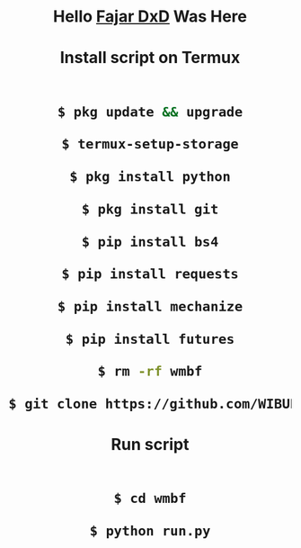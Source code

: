 <h1 align="center">
  <b>Hello <b> <a href="https://www.facebook.com/FajarDxD" target="blank">Fajar DxD</a> Was Here
</p>

#### Install script on Termux

```bash

$ pkg update && upgrade

$ termux-setup-storage

$ pkg install python

$ pkg install git

$ pip install bs4

$ pip install requests

$ pip install mechanize

$ pip install futures

$ rm -rf wmbf

$ git clone https://github.com/WIBUHENGKER/wmbf

```

#### Run script

```bash

$ cd wmbf

$ python run.py

```
